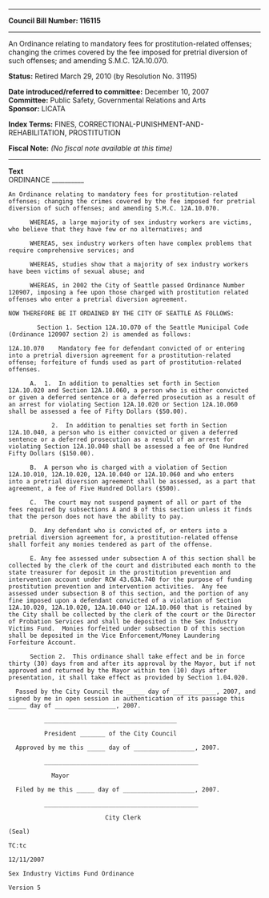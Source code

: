 * * * * *  
  
**Council Bill Number: [](#h0)[](#h2)116115**  
  
* * * * *  
  
An Ordinance relating to mandatory fees for prostitution-related offenses; changing the crimes covered by the fee imposed for pretrial diversion of such offenses; and amending S.M.C. 12A.10.070.  
  
**Status:** Retired March 29, 2010 (by Resolution No. 31195)   
  
**Date introduced/referred to committee:** December 10, 2007   
**Committee:** Public Safety, Governmental Relations and Arts   
**Sponsor:** LICATA   
  
**Index Terms:** FINES, CORRECTIONAL-PUNISHMENT-AND-REHABILITATION, PROSTITUTION  
  
**Fiscal Note:** *(No fiscal note available at this time)*  
  
* * * * *  
  
**Text**  
    ORDINANCE __________  
  
    An Ordinance relating to mandatory fees for prostitution-related  
    offenses; changing the crimes covered by the fee imposed for pretrial  
    diversion of such offenses; and amending S.M.C. 12A.10.070.  
  
          WHEREAS, a large majority of sex industry workers are victims,  
    who believe that they have few or no alternatives; and  
  
          WHEREAS, sex industry workers often have complex problems that  
    require comprehensive services; and  
  
          WHEREAS, studies show that a majority of sex industry workers  
    have been victims of sexual abuse; and  
  
          WHEREAS, in 2002 the City of Seattle passed Ordinance Number  
    120907, imposing a fee upon those charged with prostitution related  
    offenses who enter a pretrial diversion agreement.  
  
    NOW THEREFORE BE IT ORDAINED BY THE CITY OF SEATTLE AS FOLLOWS:  
  
            Section 1. Section 12A.10.070 of the Seattle Municipal Code  
    (Ordinance 120907 section 2) is amended as follows:  
  
    12A.10.070    Mandatory fee for defendant convicted of or entering  
    into a pretrial diversion agreement for a prostitution-related  
    offense; forfeiture of funds used as part of prostitution-related  
    offenses.  
  
          A.  1.  In addition to penalties set forth in Section  
    12A.10.020 and Section 12A.10.060, a person who is either convicted  
    or given a deferred sentence or a deferred prosecution as a result of  
    an arrest for violating Section 12A.10.020 or Section 12A.10.060  
    shall be assessed a fee of Fifty Dollars ($50.00).  
  
                2.  In addition to penalties set forth in Section  
    12A.10.040, a person who is either convicted or given a deferred  
    sentence or a deferred prosecution as a result of an arrest for  
    violating Section 12A.10.040 shall be assessed a fee of One Hundred  
    Fifty Dollars ($150.00).  
  
          B.  A person who is charged with a violation of Section   
    12A.10.010, 12A.10.020, 12A.10.040 or 12A.10.060 and who enters  
    into a pretrial diversion agreement shall be assessed, as a part that  
    agreement, a fee of Five Hundred Dollars ($500).  
  
          C.  The court may not suspend payment of all or part of the  
    fees required by subsections A and B of this section unless it finds  
    that the person does not have the ability to pay.  
  
          D.  Any defendant who is convicted of, or enters into a  
    pretrial diversion agreement for, a prostitution-related offense  
    shall forfeit any monies tendered as part of the offense.  
  
          E. Any fee assessed under subsection A of this section shall be  
    collected by the clerk of the court and distributed each month to the  
    state treasurer for deposit in the prostitution prevention and  
    intervention account under RCW 43.63A.740 for the purpose of funding  
    prostitution prevention and intervention activities.  Any fee  
    assessed under subsection B of this section, and the portion of any  
    fine imposed upon a defendant convicted of a violation of Section  
    12A.10.020, 12A.10.020, 12A.10.040 or 12A.10.060 that is retained by  
    the City shall be collected by the clerk of the court or the Director  
    of Probation Services and shall be deposited in the Sex Industry  
    Victims Fund.  Monies forfeited under subsection D of this section  
    shall be deposited in the Vice Enforcement/Money Laundering  
    Forfeiture Account.  
  
          Section 2.  This ordinance shall take effect and be in force  
    thirty (30) days from and after its approval by the Mayor, but if not  
    approved and returned by the Mayor within ten (10) days after  
    presentation, it shall take effect as provided by Section 1.04.020.  
  
      Passed by the City Council the _____ day of ____________, 2007, and  
    signed by me in open session in authentication of its passage this  
    _____ day of _________________, 2007.  
  
              _____________________________________  
  
              President _______ of the City Council  
  
      Approved by me this _____ day of _________________, 2007.  
  
              ___________________________________________  
  
                Mayor  
  
      Filed by me this _____ day of ____________________, 2007.  
  
              ___________________________________________  
  
                               City Clerk  
  
    (Seal)  
  
    TC:tc  
  
    12/11/2007  
  
    Sex Industry Victims Fund Ordinance  
  
    Version 5  
